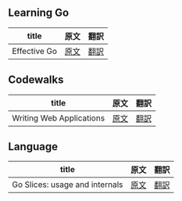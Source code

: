 ## Learning Go
title | 原文 | 翻訳
------|-----|-----
Effective Go | [原文](http://golang.org/doc/effective_go.html) | [翻訳](https://github.com/kwmt/golangwiki/blob/master/doc/Documents/GoArticles/LearningGo/EffectiveGo.md)


## Codewalks
title | 原文 | 翻訳
------|-----|-----
Writing Web Applications | [原文](http://golang.org/doc/articles/wiki/) | [翻訳](https://github.com/kwmt/golangwiki/blob/master/doc/Documents/GoArticles/CodeWalks/WritingWebApplications.md)

## Language
title | 原文 | 翻訳
------|-----|-----
Go Slices: usage and internals | [原文](http://golang.org/doc/articles/slices_usage_and_internals.html) | [翻訳](https://github.com/kwmt/golangwiki/blob/master/doc/Documents/GoArticles/Language/GoSlices.md)
